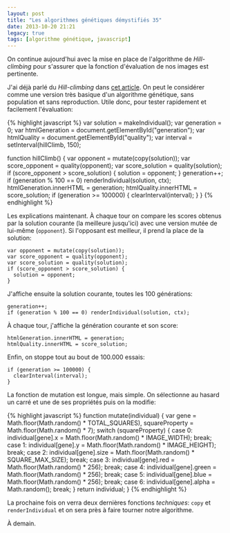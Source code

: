 ```yaml
---
layout: post
title: "Les algorithmes génétiques démystifiés 35"
date: 2013-10-20 21:21
legacy: true
tags: [algorithme génétique, javascript]
---
```




On continue aujourd'hui avec la mise en place de l'algorithme de *Hill-climbing*
pour s'assurer que la fonction d'évaluation de nos images est pertinente.

<!-- more -->

J'ai déjà parlé du *Hill-climbing* dans
[cet article](http://lkdjiin.github.io/blog/2013/09/17/les-algorithmes-genetiques-demystifies-16-le-hill-climbing/).
On peut le considérer comme une version très basique d'un algorithme
génétique, sans population et sans reproduction. Utile donc, pour
tester rapidement et facilement l'évaluation:

{% highlight javascript %}
var solution = makeIndividual();
var generation = 0;
var htmlGeneration = document.getElementById("generation");
var htmlQuality = document.getElementById("quality");
var interval = setInterval(hillClimb, 150);


function hillClimb() {
  var opponent = mutate(copy(solution));
  var score_opponent = quality(opponent);
  var score_solution = quality(solution);
  if (score_opponent > score_solution) {
    solution = opponent;
  }
  generation++;
  if (generation % 100 == 0) renderIndividual(solution, ctx);
  htmlGeneration.innerHTML = generation;
  htmlQuality.innerHTML = score_solution;
  if (generation >= 100000) {
    clearInterval(interval);
  }
}
{% endhighlight %}

Les explications maintenant. À chaque tour on compare les scores obtenus
par la solution courante (la meilleure jusqu'ici) avec une version mutée
de lui-même (`opponent`). Si l'opposant est meilleur, il prend la place
de la solution:

    var opponent = mutate(copy(solution));
    var score_opponent = quality(opponent);
    var score_solution = quality(solution);
    if (score_opponent > score_solution) {
      solution = opponent;
    }

J'affiche ensuite la solution courante, toutes les 100 générations:

    generation++;
    if (generation % 100 == 0) renderIndividual(solution, ctx);

À chaque tour, j'affiche la génération courante et son score:

    htmlGeneration.innerHTML = generation;
    htmlQuality.innerHTML = score_solution;

Enfin, on stoppe tout au bout de 100.000 essais:

    if (generation >= 100000) {
      clearInterval(interval);
    }

La fonction de mutation est longue, mais simple. On sélectionne au hasard
un carré et une de ses propriétés puis on la modifie:

{% highlight javascript %}
function mutate(individual) {
  var gene = Math.floor(Math.random() * TOTAL_SQUARES),
      squareProperty = Math.floor(Math.random() * 7);
  switch (squareProperty) {
    case 0:
      individual[gene].x = Math.floor(Math.random() * IMAGE_WIDTH);
      break;
    case 1:
      individual[gene].y = Math.floor(Math.random() * IMAGE_HEIGHT);
      break;
    case 2:
      individual[gene].size = Math.floor(Math.random() * SQUARE_MAX_SIZE);
      break;
    case 3:
      individual[gene].red = Math.floor(Math.random() * 256);
      break;
    case 4:
      individual[gene].green = Math.floor(Math.random() * 256);
      break;
    case 5:
      individual[gene].blue = Math.floor(Math.random() * 256);
      break;
    case 6:
      individual[gene].alpha = Math.random();
      break;
  }
  return individual;
}
{% endhighlight %}

La prochaine fois on verra deux dernières fonctions *techniques*:
`copy` et `renderIndividual` et on sera près à faire tourner
notre algorithme.





À demain.



